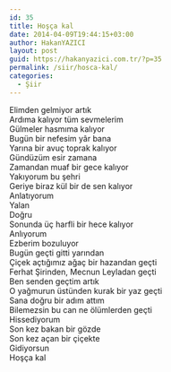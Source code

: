 ```yaml
---
id: 35
title: Hoşça kal
date: 2014-04-09T19:44:15+03:00
author: HakanYAZICI
layout: post
guid: https://hakanyazici.com.tr/?p=35
permalink: /siir/hosca-kal/
categories:
  - Şiir
---
```

Elimden gelmiyor artık  
Ardıma kalıyor tüm sevmelerim  
Gülmeler hasmıma kalıyor  
Bugün bir nefesim yâr bana  
Yarına bir avuç toprak kalıyor  
Gündüzüm esir zamana  
Zamandan muaf bir gece kalıyor  
Yakıyorum bu şehri  
<span id="more-92"></span>Geriye biraz kül bir de sen kalıyor  
Anlatıyorum  
Yalan  
Doğru  
Sonunda üç harfli bir hece kalıyor  
Anlıyorum  
Ezberim bozuluyor  
Bugün geçti gitti yarından  
Çiçek açtığımız ağaç bir hazandan geçti  
Ferhat Şirinden, Mecnun Leyladan geçti  
Ben senden geçtim artık  
O yağmurun üstünden kurak bir yaz geçti  
Sana doğru bir adım attım  
Bilemezsin bu can ne ölümlerden geçti  
Hissediyorum  
Son kez bakan bir gözde  
Son kez açan bir çiçekte  
Gidiyorsun  
Hoşça kal